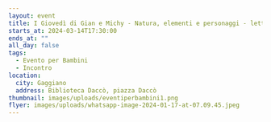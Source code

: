 ```yaml
---
layout: event
title: I Giovedì di Gian e Michy - Natura, elementi e personaggi - letture
starts_at: 2024-03-14T17:30:00
ends_at: ""
all_day: false
tags:
  - Evento per Bambini
  - Incontro
location:
  city: Gaggiano
  address: Biblioteca Daccò, piazza Daccò
thumbnail: images/uploads/eventiperbambini1.png
flyer: images/uploads/whatsapp-image-2024-01-17-at-07.09.45.jpeg
---
```

